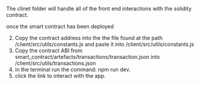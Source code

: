 The clinet folder will handle all of the front end interactions with the solidity contract. 

once the smart contract has been deployed 

2. Copy the contract address into the the file found at the path /client/src/utils/constants.js and paste it into /client/src/utils/constants.js
3. Copy the contract ABI from smart_contract/artefacts/transactions/transaction.json into /client/src/utils/transactions.json
4. in the terminal run the command: npm run dev. 
5. click the link to interact with the app.